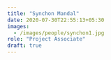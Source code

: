 ```yaml
---
title: "Synchon Mandal"
date: 2020-07-30T22:55:13+05:30
images:
  - /images/people/synchon1.jpg
role: "Project Associate" 
draft: true
---
```

